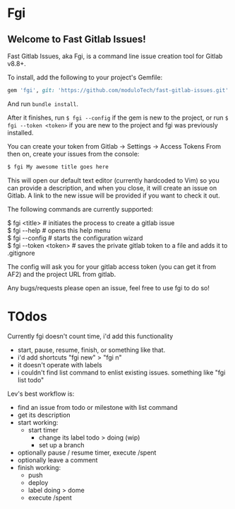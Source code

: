 # Fgi

## Welcome to Fast Gitlab Issues!

Fast Gitlab Issues, aka Fgi, is a command line issue creation tool for Gitlab v8.8+.

To install, add the following to your project's Gemfile:

```ruby
gem 'fgi', git: 'https://github.com/moduloTech/fast-gitlab-issues.git'
```

And run `bundle install`.

After it finishes, run `$ fgi --config` if the gem is new to the project, or run `$ fgi --token <token>` if you are new to the project and fgi was previously installed.

You can create your token from Gitlab -> Settings -> Access Tokens
From then on, create your issues from the console:

```sh
$ fgi My awesome title goes here
```

This will open our default text editor (currently hardcoded to Vim) so you can provide a description, and when you close, it will create an issue on Gitlab. A link to the new issue will be provided if you want to check it out.

The following commands are currently supported:

$ fgi \<title\>         \# initiates the process to create a gitlab issue  
$ fgi --help          \# opens this help menu  
$ fgi --config        \# starts the configuration wizard  
$ fgi --token \<token\> \# saves the private gitlab token to a file and adds it to .gitignore

The config will ask you for your gitlab access token (you can get it from AF2) and the project URL from gitlab.

Any bugs/requests please open an issue, feel free to use fgi to do so!

# TOdos
Currently fgi doesn't count time, i'd add this functionality
* start, pause, resume, finish, or something like that. 
* i'd add shortcuts "fgi new" > "fgi n"
* it doesn't operate with labels
* i couldn't find list command to enlist existing issues. something like "fgi list todo"

Lev's best workflow is:
* find an issue from todo or milestone with list command
* get its description
* start working:
  * start timer
	* change its label todo > doing (wip)
	* set up a branch
* optionally pause / resume timer, execute /spent
* optionally leave a comment
* finish working:
  * push
  * deploy
  * label doing > dome
  * execute /spent
